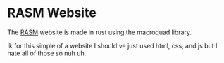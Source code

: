 # RASM Website
 The [RASM](https://github.com/Thepuppetqueen57/rasm) website is made in rust using the macroquad library.

 Ik for this simple of a website I should've just used html, css, and js but I hate all of those so nuh uh.
